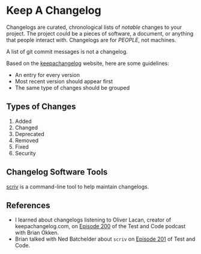 # Keep A Changelog

Changelogs are curated, chronological lists of *notable* changes to your project.
The project could be a pieces of software, a document, or anything that people interact with.
Changelogs are for _PEOPLE_, not machines.

A list of git commit messages is not a changelog.

Based on the [keepachangelog](https://keepachangelog.com/en/1.1.0/) website, here are some guidelines:

+ An entry for every version
+ Most recent version should appear first
+ The same type of changes should be grouped

## Types of Changes

1. Added
1. Changed
1. Deprecated
1. Removed
1. Fixed
1. Security

## Changelog Software Tools

[scriv](https://github.com/nedbat/scriv) is a command-line tool to help maintain changelogs.

## References

+ I learned about changelogs listening to Oliver Lacan, creator of keepachangelog.com, on [Episode 200](https://testandcode.com/200) of the Test and Code podcast with Brian Okken.
+ Brian talked with Ned Batchelder about `scriv` on [Episode 201](https://testandcode.com/201) of Test and Code.